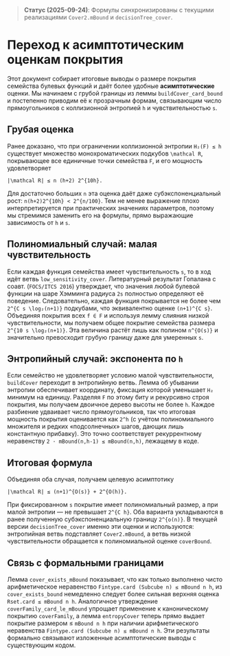 > **Статус (2025-09-24)**: Формулы синхронизированы с текущими реализациями `Cover2.mBound` и `decisionTree_cover`.

# Переход к асимптотическим оценкам покрытия

Этот документ собирает итоговые выводы о размере покрытия семейства булевых
функций и даёт более удобные **асимптотические** оценки. Мы начинаем с грубой
границы из леммы `buildCover_card_bound` и постепенно приводим её к прозрачным
формам, связывающим число прямоугольников с коллизионной энтропией `h` и
чувствительностью `s`.

## Грубая оценка

Ранее доказано, что при ограничении коллизионной энтропии `H₂(F) ≤ h`
существует множество монохроматических подкубов `\mathcal R`, покрывающее
все единичные точки семейства `F`, и его мощность удовлетворяет

```
|\mathcal R| ≤ n (h+2) 2^{10h}.
```

Для достаточно больших `n` эта оценка даёт даже субэкспоненциальный рост:
`n(h+2)2^{10h} < 2^{n/100}`. Тем не менее выражение плохо интерпретируется при
практических значениях параметров, поэтому мы стремимся заменить его на
формулы, прямо выражающие зависимость от `h` и `s`.

## Полиномиальный случай: малая чувствительность

Если каждая функция семейства имеет чувствительность `s`, то в ход идёт ветвь
`low_sensitivity_cover`. Литературный результат Гопалана с соавт.
(`FOCS/ITCS 2016`) утверждает, что значения любой булевой функции на шаре
Хэмминга радиуса `2s` полностью определяют её поведение. Следовательно,
каждая функция покрывается не более чем `2^{C s \log₂(n+1)}` подкубами, что
эквивалентно оценке `(n+1)^{C s}`. Объединяя покрытия всех `f ∈ F` и
используя лемму слияния низкой чувствительности, мы получаем общее покрытие
семейства размера `2^{10 s \log₂(n+1)}`. Эта величина растёт лишь как
полином `n^{O(s)}` и значительно превосходит грубую границу даже для умеренных
`s`.

## Энтропийный случай: экспонента по `h`

Если семейство не удовлетворяет условию малой чувствительности, `buildCover`
переходит в энтропийную ветвь. Лемма об убывании энтропии обеспечивает
координату, фиксация которой уменьшает `H₂` минимум на единицу. Разделяя `F`
по этому биту и рекурсивно строя покрытия, мы получаем двоичное дерево
высоты не более `h`. Каждое разбиение удваивает число прямоугольников, так что
итоговая мощность покрытия оценивается как `2^h` (с учётом полиномиального
множителя и редких «подсолнечных» шагов, дающих лишь константную прибавку).
Это точно соответствует рекуррентному неравенству `2 · mBound(n,h-1) ≤
mBound(n,h)`, лежащему в коде.

## Итоговая формула

Объединяя оба случая, получаем целевую асимптотику

```
|\mathcal R| ≤ (n+1)^{O(s)} + 2^{O(h)}.
```

При фиксированном `s` покрытие имеет полиномиальный размер, а при малой
энтропии — не превышает `2^{C h}`. Оба варианта укладываются в ранее
полученную субэкспоненциальную границу `2^{o(n)}`. В текущей версии
`decisionTree_cover` именно эти оценки и используются: энтропийная ветвь
подставляет `Cover2.mBound`, а ветвь низкой чувствительности обращается к
полиномиальной оценке `coverBound`.

## Связь с формальными границами

Лемма `cover_exists_mBound` показывает, что как только выполнено чисто
арифметическое неравенство `Fintype.card (Subcube n) ≤ mBound n h`, из
`cover_exists_bound` немедленно следует более сильная верхняя оценка
`Rset.card ≤ mBound n h`.  Аналогичное утверждение `coverFamily_card_le_mBound`
упрощает применение к каноническому покрытию `coverFamily`, а лемма
`entropyCover` теперь прямо выдает покрытие размером ≤ `mBound n h`
при наличии арифметического неравенства
`Fintype.card (Subcube n) ≤ mBound n h`.  Эти результаты формально
связывают изложенные асимптотические выводы с существующим кодом.
